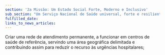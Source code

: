 ```yaml
---
section: '2a Missão: Um Estado Social Forte, Moderno e Inclusivo'
sub_section: "Um Serviço Nacional de Saúde universal, forte e resiliente"
fulfilled_date:
links_to_news_articles:
---
```


Criar uma rede de atendimento permanente, a funcionar em centros de saúde de referência, servindo uma área geográfica delimitada e contribuindo assim para reduzir o recurso às urgências hospitalares;